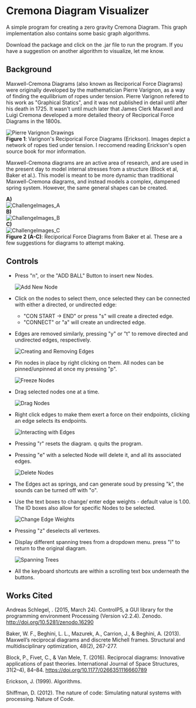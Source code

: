 # Cremona Diagram Visualizer
 A simple program for creating a zero gravity Cremona Diagram.  This graph implementation also contains some basic graph algorithms.  
 
 Download the package and click on the .jar file to run the program.  If you have a suggestion on another algorithm to visualize, let me know.  

## Background

Maxwell-Cremona Diagrams (also known as Reciporical Force Diagrams) were originally developed by the mathematician Pierre Varignon, as a way of finding the equilibrium of ropes under tension.  Pierre Varignon refered to his work as "Graphical Statics", and it was not published in detail until after his death in 1725.  It wasn't until much later that   James Clerk Maxwell and Luigi Cremona developed a more detailed theory of Reciporical Force Diagrams in the 1800s.  

   ![Pierre Varignon Drawings](/GIFS/reciporicalForceVari.png)  
    __Figure 1__: Varignon's Reciporical Force Diagrams (Erickson).  Images depict a network of ropes tied under tension. I reccomend reading Erickson's open source book for mor information.    

Maxwell-Cremona diagrams are an active area of research, and are used in the present day to model internal stresses from a structure (Block et al, Baker et al.).  This model is meant to be more dynamic than traditional Maxwell-Cremona diagrams, and instead models a complex, dampened spring system.  However, the same general shapes can be created. 

   __A)__  
     ![ChallengeImages_A](/GIFS/challengeImage1.png)  
   __B)__  
     ![ChallengeImages_B](/GIFS/challengeImage2.png)  
   __C)__  
     ![ChallengeImages_C](/GIFS/challengeImage3.png)  
   __Figure 2 (A-C)__: Reciporical Force Diagrams from Baker et al. These are a few suggestions for diagrams to attempt making.  



## Controls  

* Press "n", or the "ADD BALL" Button to insert new Nodes.  

  ![Add New Node](/GIFS/AddNode.gif) 

* Click on the nodes to select them, once selected they can be connected with either a directed, or undirected edge:
   * "CON START -> END" or press "s" will create a directed edge.  
   * "CONNECT" or "a" will create an undirected edge.  
   
* Edges are removed similarly, pressing "y" or "t" to remove directed and undirected edges, respectively. 

  ![Creating and Removing Edges](/GIFS/connect.gif) 
  
* Pin nodes in place by right clicking on them. All nodes can be pinned/unpinned at once my pressing "p". 

  ![Freeze Nodes](/GIFS/Freeze.gif) 

* Drag selected nodes one at a time. 

  ![Drag Nodes](/GIFS/DragNodes.gif) 

* Right click edges to make them exert a force on their endpoints, clicking an edge selects its endpoints.   

  ![Interacting with Edges](/GIFS/edgeForce.gif) 
 

* Pressing "r" resets the diagram. q quits the program.  

* Pressing "e" with a selected Node will delete it, and all its associated edges.  

  ![Delete Nodes](/GIFS/deleteNode.gif) 
 
* The Edges act as springs, and can generate soud by pressing "k", the sounds can be turned off with "o". 

* Use the text boxes to change/ enter edge weights - default value is 1.00.  The ID boxes also allow for specific Nodes to be selected.
 
  ![Change Edge Weights](/GIFS/ChangeEdgeWeights.gif) 

* Pressing "z" deselects all vertexes.  

* Display different spanning trees from a dropdown menu. press "l" to return to the original diagram.  

  ![Spanning Trees](/GIFS/spanningTrees.gif) 

* All the keyboard shortcuts are within a scrolling text box underneath the buttons.  

## Works Cited  

Andreas Schlegel, . (2015, March 24). ControlP5, a GUI library for the programming environment Processing (Version v2.2.4). Zenodo. http://doi.org/10.5281/zenodo.16290

Baker, W. F., Beghini, L. L., Mazurek, A., Carrion, J., & Beghini, A. (2013). Maxwell’s reciprocal diagrams and discrete Michell frames. Structural and multidisciplinary    optimization, 48(2), 267-277.

Block, P., Fivet, C., & Van Mele, T. (2016). Reciprocal diagrams: Innovative applications of past theories. International Journal of Space Structures, 31(2–4), 84–84. https://doi.org/10.1177/0266351116660789

Erickson, J. (1999). Algorithms.

Shiffman, D. (2012). The nature of code: Simulating natural systems with processing. Nature of Code.  



